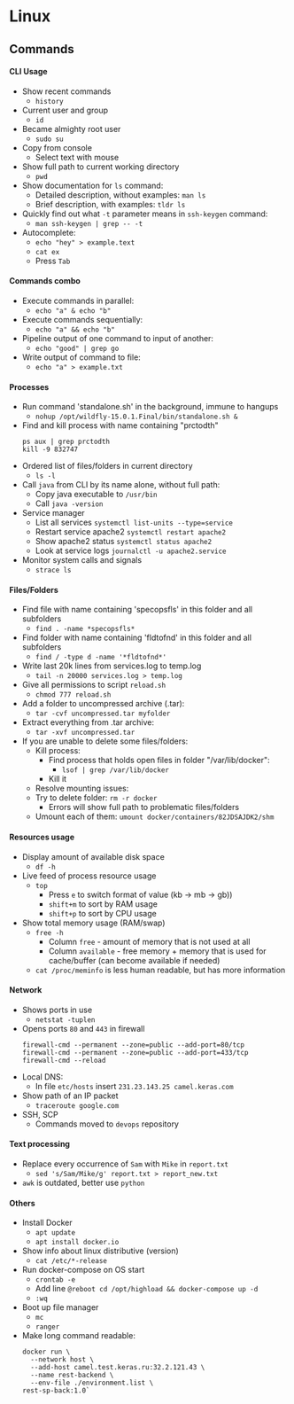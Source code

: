 # Linux
## Commands

#### CLI Usage
* Show recent commands
  * `history`
* Current user and group
  * `id`
* Became almighty root user
  * `sudo su`
* Copy from console
  * Select text with mouse
* Show full path to current working directory
  * `pwd`
* Show documentation for `ls` command:
  * Detailed description, without examples: `man ls`
  * Brief description, with examples: `tldr ls`
* Quickly find out what `-t` parameter means in `ssh-keygen` command:
  * `man ssh-keygen | grep -- -t`
* Autocomplete:
  * `echo "hey" > example.text`
  * `cat ex`
  * Press `Tab`
  
#### Commands combo
* Execute commands in parallel:
  * `echo "a" & echo "b"`
* Execute commands sequentially:
  * `echo "a" && echo "b"`
* Pipeline output of one command to input of another:
  * `echo "good" | grep go`
* Write output of command to file:
  * `echo "a" > example.txt`
   
#### Processes
* Run command 'standalone.sh' in the background, immune to hangups
  * `nohup /opt/wildfly-15.0.1.Final/bin/standalone.sh &`
* Find and kill process with name containing "prctodth"
   ```
   ps aux | grep prctodth
   kill -9 832747
   ```
* Ordered list of files/folders in current directory
  * `ls -l`
* Call `java` from CLI by its name alone, without full path:
    * Copy java executable to `/usr/bin`
    * Call `java -version`
* Service manager
  * List all services `systemctl list-units --type=service`
  * Restart service apache2 `systemctl restart apache2`
  * Show apache2 status `systemctl status apache2`
  * Look at service logs `journalctl -u apache2.service`
* Monitor system calls and signals
  * `strace ls`

#### Files/Folders
* Find file with name containing 'specopsfls' in this folder and all subfolders
  * `find . -name *specopsfls*` 
* Find folder with name containing 'fldtofnd' in this folder and all subfolders 
  * `find / -type d -name '*fldtofnd*'` 
* Write last 20k lines from services.log to temp.log
  * `tail -n 20000 services.log > temp.log`
* Give all permissions to script `reload.sh`
  * `chmod 777 reload.sh`
* Add a folder to uncompressed archive (.tar):
  * `tar -cvf uncompressed.tar myfolder`
* Extract everything from .tar archive:
  * `tar -xvf uncompressed.tar`
* If you are unable to delete some files/folders:
  * Kill process:
    * Find process that holds open files in folder "/var/lib/docker":
      * `lsof | grep /var/lib/docker`
    * Kill it
  * Resolve mounting issues:
   * Try to delete folder: `rm -r docker`
     * Errors will show full path to problematic files/folders
   * Umount each of them: `umount docker/containers/82JDSAJDK2/shm`

#### Resources usage
* Display amount of available disk space
  * `df -h`
* Live feed of process resource usage
  * `top`
    * Press `e` to switch format of value (kb -> mb -> gb))
    * `shift+m` to sort by RAM usage
    * `shift+p` to sort by CPU usage
* Show total memory usage (RAM/swap)
  * `free -h`
    * Column `free` - amount of memory that is not used at all
    * Column `available` - free memory + memory that is used for cache/buffer (can become available if needed)
  * `cat /proc/meminfo` is less human readable, but has more information

#### Network
* Shows ports in use
  * `netstat -tuplen` 
* Opens ports `80` and `443` in firewall
  ```
  firewall-cmd --permanent --zone=public --add-port=80/tcp
  firewall-cmd --permanent --zone=public --add-port=433/tcp
  firewall-cmd --reload
  ```
* Local DNS:
  * In file `etc/hosts` insert `231.23.143.25 camel.keras.com`
* Show path of an IP packet
  * `traceroute google.com`
* SSH, SCP
  * Commands moved to `devops` repository
  
#### Text processing
* Replace every occurrence of `Sam` with `Mike` in `report.txt`
  * `sed 's/Sam/Mike/g' report.txt > report_new.txt`
* `awk` is outdated, better use `python`
  
#### Others
* Install Docker
  * `apt update`
  * `apt install docker.io`
* Show info about linux distributive (version)
  * `cat /etc/*-release`
* Run docker-compose on OS start
  * `crontab -e`
  * Add line `@reboot cd /opt/highload && docker-compose up -d`
  * `:wq`
* Boot up file manager
  * `mc`
  * `ranger`
* Make long command readable:
  ```
  docker run \
    --network host \
    --add-host camel.test.keras.ru:32.2.121.43 \
    --name rest-backend \ 
    --env-file ./environment.list \
  rest-sp-back:1.0` 
  ```
